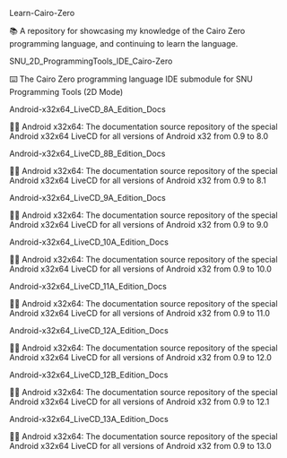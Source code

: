 
Learn-Cairo-Zero

📚️ A repository for showcasing my knowledge of the Cairo Zero programming language, and continuing to learn the language. 

SNU_2D_ProgrammingTools_IDE_Cairo-Zero

⌨️ The Cairo Zero programming language IDE submodule for SNU Programming Tools (2D Mode)

Android-x32x64_LiveCD_8A_Edition_Docs

🤖️📖️ Android x32x64: The documentation source repository of the special Android x32x64 LiveCD for all versions of Android x32 from 0.9 to 8.0

Android-x32x64_LiveCD_8B_Edition_Docs

🤖️📖️ Android x32x64: The documentation source repository of the special Android x32x64 LiveCD for all versions of Android x32 from 0.9 to 8.1

Android-x32x64_LiveCD_9A_Edition_Docs

🤖️📖️ Android x32x64: The documentation source repository of the special Android x32x64 LiveCD for all versions of Android x32 from 0.9 to 9.0

Android-x32x64_LiveCD_10A_Edition_Docs

🤖️📖️ Android x32x64: The documentation source repository of the special Android x32x64 LiveCD for all versions of Android x32 from 0.9 to 10.0

Android-x32x64_LiveCD_11A_Edition_Docs

🤖️📖️ Android x32x64: The documentation source repository of the special Android x32x64 LiveCD for all versions of Android x32 from 0.9 to 11.0

Android-x32x64_LiveCD_12A_Edition_Docs

🤖️📖️ Android x32x64: The documentation source repository of the special Android x32x64 LiveCD for all versions of Android x32 from 0.9 to 12.0

Android-x32x64_LiveCD_12B_Edition_Docs

🤖️📖️ Android x32x64: The documentation source repository of the special Android x32x64 LiveCD for all versions of Android x32 from 0.9 to 12.1

Android-x32x64_LiveCD_13A_Edition_Docs

🤖️📖️ Android x32x64: The documentation source repository of the special Android x32x64 LiveCD for all versions of Android x32 from 0.9 to 13.0

